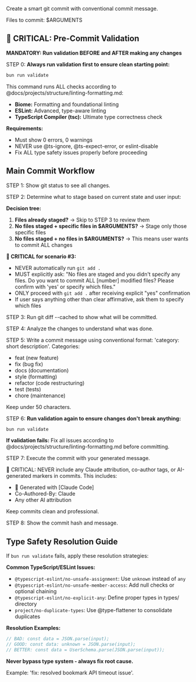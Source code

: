 Create a smart git commit with conventional commit message.

Files to commit: $ARGUMENTS

## 🚨 CRITICAL: Pre-Commit Validation

**MANDATORY: Run validation BEFORE and AFTER making any changes**

STEP 0: **Always run validation first to ensure clean starting point:**
```bash
bun run validate
```

This command runs ALL checks according to @docs/projects/structure/linting-formatting.md:

- **Biome:** Formatting and foundational linting
- **ESLint:** Advanced, type-aware linting  
- **TypeScript Compiler (tsc):** Ultimate type correctness check

**Requirements:**

- Must show 0 errors, 0 warnings
- NEVER use @ts-ignore, @ts-expect-error, or eslint-disable
- Fix ALL type safety issues properly before proceeding

## Main Commit Workflow

STEP 1: Show git status to see all changes.

STEP 2: Determine what to stage based on current state and user input:

**Decision tree:**
1. **Files already staged?** → Skip to STEP 3 to review them
2. **No files staged + specific files in $ARGUMENTS?** → Stage only those specific files
3. **No files staged + no files in $ARGUMENTS?** → This means user wants to commit ALL changes

**🚨 CRITICAL for scenario #3:**
- NEVER automatically run `git add .`
- MUST explicitly ask: "No files are staged and you didn't specify any files. Do you want to commit ALL [number] modified files? Please confirm with 'yes' or specify which files."
- ONLY proceed with `git add .` after receiving explicit "yes" confirmation
- If user says anything other than clear affirmative, ask them to specify which files

STEP 3: Run git diff --cached to show what will be committed.

STEP 4: Analyze the changes to understand what was done.

STEP 5: Write a commit message using conventional format: 'category: short description'.
Categories:

- feat (new feature)
- fix (bug fix)
- docs (documentation)
- style (formatting)
- refactor (code restructuring)
- test (tests)
- chore (maintenance)

Keep under 50 characters.

STEP 6: **Run validation again to ensure changes don't break anything:**
```bash
bun run validate
```

**If validation fails:** Fix all issues according to @docs/projects/structure/linting-formatting.md before committing.

STEP 7: Execute the commit with your generated message.

🚨 CRITICAL: NEVER include any Claude attribution, co-author tags, or AI-generated markers in commits. This includes:

- 🤖 Generated with [Claude Code]
- Co-Authored-By: Claude
- Any other AI attribution

Keep commits clean and professional.

STEP 8: Show the commit hash and message.

## Type Safety Resolution Guide

If `bun run validate` fails, apply these resolution strategies:

**Common TypeScript/ESLint Issues:**

- `@typescript-eslint/no-unsafe-assignment`: Use `unknown` instead of `any`
- `@typescript-eslint/no-unsafe-member-access`: Add null checks or optional chaining
- `@typescript-eslint/no-explicit-any`: Define proper types in types/ directory
- `project/no-duplicate-types`: Use @type-flattener to consolidate duplicates

**Resolution Examples:**
```typescript
// BAD: const data = JSON.parse(input);
// GOOD: const data: unknown = JSON.parse(input);
// BETTER: const data = UserSchema.parse(JSON.parse(input));
```

**Never bypass type system - always fix root cause.**

Example: 'fix: resolved bookmark API timeout issue'.
